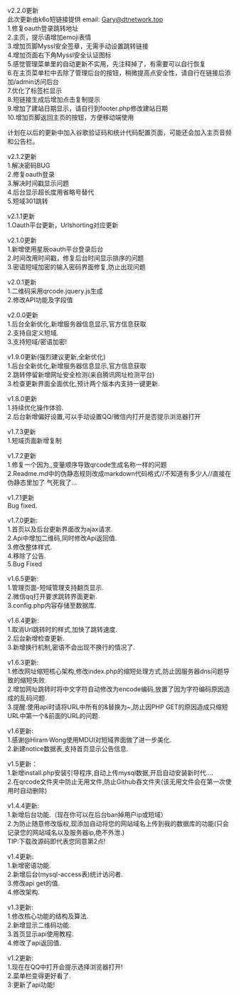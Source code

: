 v2.2.0更新
<br/>此次更新由k6o短链接提供
  email: Gary@dtnetwork.top
<br/>1.修复oauth登录跳转地址
<br/>2.主页，提示语增加emoji表情
<br/>3.增加页脚Myssl安全签章，无需手动设置跳转链接
<br/>4.增加页面右下角Myssl安全认证图标
<br/>5.感觉管理菜单里的自动更新不实用，先注释掉了，有需要可以自行恢复
<br/>6.在主页菜单栏中去除了管理后台的按钮，稍微提高点安全性，请自行在链接后添加/admin访问后台
<br/>7.优化了标签栏显示
<br/>8.短链接生成后增加点击复制提示
<br/>9.增加了建站日期显示，请自行到footer.php修改建站日期
<br/>10.增加页脚返回主页的按钮，方便移动端使用

计划在以后的更新中加入谷歌验证码和统计代码配置页面，可能还会加入主页音频和公告栏。


v2.1.2更新
<br/>1.解决密码BUG
<br/>2.修复oauth登录
<br/>3.解决时间戳显示问题
<br/>4.后台显示超长度用省略号替代
<br/>5.短域301跳转

v2.1.1更新
<br/>1.Oauth平台更新，Urlshorting对应更新

v2.1.0更新
<br/>1.新增使用星辰oauth平台登录后台
<br/>2.时间改用时间戳，修复后台时间显示排序的问题
<br/>3.密语短域加密的输入密码界面修复,防止出现问题

v2.0.1更新
<br/>1.二维码采用qrcode.jquery.js生成
<br/>2.修改API功能及字段值

v2.0.0更新
<br/>1.后台全新优化,新增服务器信息显示,官方信息获取
<br/>2.支持自定义短域.
<br/>3.支持短域/密语加密!

v1.9.0更新(强烈建议更新,全新优化)
<br/>1.后台全新优化,新增服务器信息显示,官方信息获取
<br/>2.跳转停留新增网址安全检测(来自腾讯网址检测平台)
<br/>3.检查更新界面全面优化,预计两个版本内支持一键更新.

v1.8.0更新
<br />1.持续优化操作体验.
<br />2.后台新增偏好设置,可以手动设置QQ/微信内打开是否提示浏览器打开

v1.7.3更新
<br />1.短域页面新增复制

v1.7.2更新
<br />1.修复一个因为,,变量顺序导致qrcode生成名称一样的问题
<br />2.Readme.md中的伪静态规则改成markdown代码格式//不知道有多少人//直接在伪静态里加了
气死我了...



v1.7.1更新
<br />Bug fixed.

v1.7.0更新:
<br />1.首页以及后台更新界面改为ajax请求.
<br />2.Api中增加二维码,同时修改Api返回值.
<br />3.修改整体样式.
<br />4.移除了公告.
<br />5.Bug Fixed

v1.6.5更新:
<br />1.管理页面-短域管理支持翻页显示.
<br />2.微信qq打开要求跳转界面更新.
<br />3.config.php内容存储至数据库.

v1.6.4更新:
<br />1.取消Url跳转时的样式,加快了跳转速度.
<br />2.后台新增检查更新.
<br />3.新增换行机制,密语不会出现不换行的情况了.

v1.6.3更新:
<br/>1.修改网址缩短核心架构,修改index.php的缩短处理方式,防止因服务器dns问题导致的缩短失败.
<br/>2.增加网址跳转时将中文字符自动修改为encode编码,放置了因为字符编码原因造成的乱码问题.
<br/>3.提醒:使用api时请将URL中所有的&替换为~,防止因PHP GET的原因造成只缩短URL中第一个&前面的URL的问题.

v1.6更新:
<br/>1.感谢@Hiram·Wong使用MDUI对短域界面做了进一步美化.
<br/>2.新建notice数据表,支持首页显示公告信息.

v1.5更新：
<br/>1.新增install.php安装引导程序,自动上传mysql数据,开启自动安装新时代....
<br/>2.在qrcode文件夹中防止无用文件,防止Github吞文件夹(该无用文件会在第一次使用时自动删除)

v1.4.4更新:
<br/>1.新增后台功能.（现在你可以在后台ban掉用户ip或短域）
<br/>2.为防止随意修改版权,现添加自动将您的网站域名上传到我的数据库的功能(只会记录您的网站域名以及服务器ip,绝不外泄.)
<br/>TIP:下载改源码即代表您同意第2点!

v1.4更新:
<br/>1.新增密语功能.
<br/>2.新增后台(mysql-access表)统计访问者.
<br/>3.修改api get的值.
<br/>4.修改架构.


v1.3更新:
<br/>1.修改核心功能的结构及算法.
<br/>2.新增显示二维码功能.
<br/>3.首页显示api使用教程.
<br/>4.修改了api返回值.

v1.2更新:
<br/>1.现在在QQ中打开会提示选择浏览器打开!
<br/>2.菜单栏变得更好看了.
<br/>3:更新了api功能!

